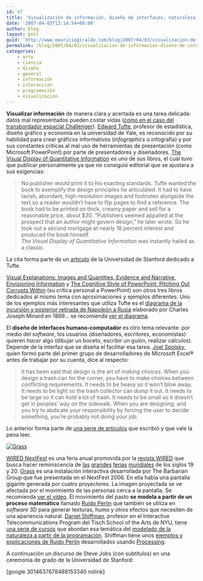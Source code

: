 ```yaml
---
id: 47
title: 'Visualización de información, diseño de interfaces, naturaleza y código'
date: '2007-04-03T13:14:54+00:00'
author: blog
layout: post
guid: 'http://www.mauriciogiraldo.com/blog/2007/04/03/visualizacion-de-informacion-diseno-de-interfaces-naturaleza-y-codigo/'
permalink: /blog/2007/04/03/visualizacion-de-informacion-diseno-de-interfaces-naturaleza-y-codigo/
categories:
    - arte
    - ciencia
    - diseño
    - general
    - información
    - interacción
    - programación
    - visualización
---
```


**Visualizar información** de manera clara y acertada es una tarea delicada: datos mal representados pueden costar vidas ([como en el caso del transbordador espacial Challenger](http://www.asktog.com/books/challengerExerpt.html "The Challenger: An Information Disaster")). [Edward Tufte](http://www.edwardtufte.com/ "sitio web personal"), profesor de estadística, diseño gráfico y economía en la universidad de Yale, es reconocido por su habilidad para crear gráficos informativos (*infographics* o infografía) y por sus constantes crí­ticas al mal uso de herramientas de presentación (como Microsoft PowerPoint) por parte de presentadores y diseñadores. [The Visual Display of Quantitative Information](http://www.amazon.com/gp/product/0961392142/102-4171447-4860126?ie=UTF8&tag=maurigiral-20&linkCode=xm2&camp=1789&creativeASIN=0961392142) es uno de sus libros, el cual tuvo que publicar personalmente ya que no consiguió editorial que se ajustara a sus exigencias:

> No publisher would print it to his exacting standards. Tufte wanted the book to exemplify the design principles he articulated. It had to have lavish, abundant, high-resolution images and footnotes alongside the text so a reader wouldn’t have to flip pages to find a reference. The book had to be printed on thick, creamy paper and sell for a reasonable price, about $30. “Publishers seemed appalled at the prospect that an author might govern design,” he later wrote. So he took out a second mortgage at nearly 18 percent interest and produced the book himself.  
> *The Visual Display of Quantitative Information* was instantly hailed as a classic.

La cita forma parte de un [artí­culo](http://www.stanfordalumni.org/news/magazine/2007/marapr/features/tufte.html) de la Universidad de Stanford dedicado a Tufte.

[Visual Explanations: Images and Quantities, Evidence and Narrative](http://www.amazon.com/gp/product/0961392126/102-4171447-4860126?ie=UTF8&tag=maurigiral-20&linkCode=xm2&camp=1789&creativeASIN=0961392126), [Envisioning Information](http://www.amazon.com/gp/product/0961392118/102-4171447-4860126?ie=UTF8&tag=maurigiral-20&linkCode=xm2&camp=1789&creativeASIN=0961392118) y [The Cognitive Style of PowerPoint: Pitching Out Corrupts Within](http://www.amazon.com/gp/product/0961392169/102-4171447-4860126?ie=UTF8&tag=maurigiral-20&linkCode=xm2&camp=1789&creativeASIN=0961392169) (su crí­tica personal a PowerPoint) son otros tres libros dedicados al mismo tema con aproximaciones y ejemplos diferentes. Uno de los ejemplos más interesantes que utiliza Tufte es el [diagrama de la incursión y posterior retirada de Napoleón a Rusia](http://www.edwardtufte.com/tufte/minard) elaborado por Charles Joseph Minard en 1869… se recomienda [ver el diagrama](http://www.edwardtufte.com/tufte/minard).

El **diseño de interfaces humano-computador** es otro tema relevante: por medio del *software*, los usuarios (diseñadores, escritores, economistas) quieren *hacer* algo (dibujar un boceto, escribir un guión, realizar cálculos). Depende de la interfaz que se diseña el facilitar esa tarea. [Joel Spolsky](http://www.joelonsoftware.com/ "sitio web personal"), quien formó parte del primer grupo de desarrolladores de Microsoft Excel® antes de trabajar por su cuenta, dice al respecto:

> It has been said that design is the art of *making choices*. When you design a trash can for the corner, you have to make choices between conflicting requirements. It needs to be heavy so it won’t blow away. It needs to be light so the trash collector can dump it out. It needs to be large so it can hold a lot of trash. It needs to be small so it doesn’t get in peoples’ way on the sidewalk. When you are designing, and you try to abdicate your responsibility by forcing the user to decide something, you’re probably not doing your job.

Lo anterior forma parte de [una serie de artí­culos](http://www.joelonsoftware.com/uibook/chapters/fog0000000059.html "User Interface Design for Programmers") que escribió y que vale la pena leer.

[![Grass](//www.mauriciogiraldo.com/blog/wp-content/uploads/2007/04/grass.jpg)](http://portfolio.barbariangroup.com/nextfest/video.html)

[WIRED NextFest](http://www.nextfest.net/) es una feria anual promovida por la [revista WIRED](http://www.wired.com/ "sitio web Wired") que busca hacer reminiscencia de [las](http://en.wikipedia.org/wiki/Centennial_Exposition "1876 Philadelphia") [grandes](http://en.wikipedia.org/wiki/World%27s_Columbian_Exposition "1893 Chicago") [ferias](http://en.wikipedia.org/wiki/Exposition_Universelle_%281900%29 "1900 Paris") [mundiales](http://www.e-architect.co.uk/barcelona/barcelona_pavilion_photos.htm "1929 Barcelona") de los siglos 19 y 20. [Grass](http://portfolio.barbariangroup.com/nextfest/index.html) es una instalación interactiva desarrollada por The Barbarian Group que fue presentada en el NextFest 2006. En ella habí­a una pantalla gigante generada por cuatro proyectores. La imagen proyectada se ve afectada por el movimiento de las personas cerca a la pantalla. Se recomienda [ver el video](http://portfolio.barbariangroup.com/nextfest/video.html). El movimiento del pasto **se modela a partir de un proceso matemático** llamado [Ruido Perlin](http://en.wikipedia.org/wiki/Perlin_noise "Ruido Perlin en Wikipedia (inglés)") que también se utiliza en *software* 3D para generar texturas, humo y otros efectos que necesiten de una apariencia natural. [Daniel Shiffman](http://www.shiffman.net/ "sitio web personal"), profesor en el Interactive Telecommunications Program del Tisch School of the Arts de NYU, tiene [una serie de cursos](http://www.shiffman.net/teaching/ "cursos de Daniel Shiffman en ITP") que abordan esa temática del [modelado de la naturaleza a partir de la programación](http://www.shiffman.net/teaching/nature "The Nature of Code"). Shiffman tiene unos [ejemplos y explicaciones de Ruido Perlin](http://www.shiffman.net/teaching/nature/week-1/ "ejemplos de números aleatorios, probabilidad y ruido Perlin") desarrollados usando [Processing](http://www.processing.org/ "sitio web Processing").

A continuación un discurso de Steve Jobs (con subtí­tulos) en una ceremonia de grado de la Universidad de Stanford:

\[google 3014637678488153340 nolink\]